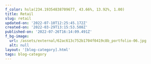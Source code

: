 ```yaml
---
f_color: hsla(234.19354838709677, 43.66%, 13.92%, 1.00)
title: Retail
slug: retail
updated-on: '2022-07-10T12:25:45.172Z'
created-on: '2022-03-29T13:15:53.508Z'
published-on: '2022-07-26T16:14:09.491Z'
f_bg-image:
  url: /assets/external/62ac613c752b1704f0419c8b_portfolio-06.jpg
  alt: null
layout: '[blog-category].html'
tags: blog-category
---
```



